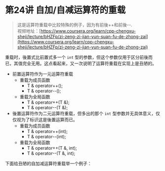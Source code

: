 # 第24讲 自加/自减运算符的重载

> 这是运算符重载中比较特殊的例子，因为有前後++和前後--.  
> 视频地址：[https://www.coursera.org/learn/cpp-chengxu-sheji/lecture/bHZFp/zi-zeng-zi-jian-yun-suan-fu-de-zhong-zai](https://www.coursera.org/learn/cpp-chengxu-sheji/lecture/bHZFp/zi-zeng-zi-jian-yun-suan-fu-de-zhong-zai)

重载时，後置式比前置式多一个 `int` 型的参数，但这个参数仅用于区分前後而已，其值完全无用。这点看起来，又一次说明了运算符重载在实现上是丑陋的。

* 前置运算符作为一元运算符重载
  * 重载为成员函数
    * T & operator++\(\);
    * T & operator--\(\);
  * 重载为全局函数
    * T & operator++\(T &\);
    * T & operator--\(T &\);
* 後置运算符作为二元运算符重载，但多出的那个 `int` 型参数并无具体意义，仅仅视为了标识这是後置运算而已。
  * 重载为成员函数
    * T & operator++\(int\);
    * T & operator--\(int\);
  * 重载为全局函数
    * T & operator++\(T &, int\);
    * T & operator--\(T &, int\);

下面给丑陋的自加减运算符重载举一个例子：

```cpp

```

